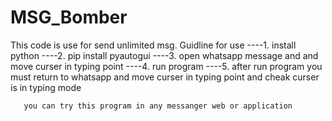 # MSG_Bomber
This code is use for send unlimited msg.
Guidline for use
----1. install python
----2. pip install pyautogui
----3. open whatsapp message and and move curser in typing point
----4. run program
----5. after run program you must return to whatsapp and move curser in 
       typing point and cheak curser is in typing mode 
       
       you can try this program in any messanger web or application
